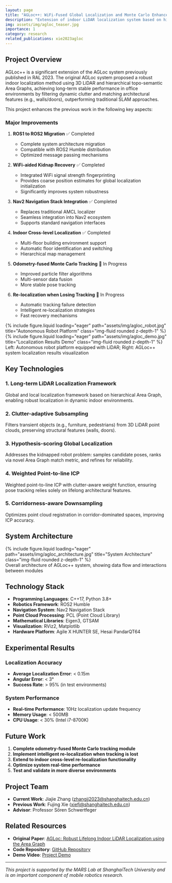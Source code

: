 ```yaml
---
layout: page
title: "AGLoc++: WiFi-Fused Global Localization and Monte Carlo Enhanced Tracking"
description: "Extension of indoor LiDAR localization system based on hierarchical area graphs, integrating WiFi-aided kidnap recovery and Nav2 navigation stack"
img: assets/img/agloc_teaser.jpg
importance: 1
category: research
related_publications: xie2023agloc
---
```


## Project Overview

AGLoc++ is a significant extension of the AGLoc system previously published in RAL 2023. The original AGLoc system proposed a robust indoor localization method using 3D LiDAR and hierarchical topo-semantic Area Graphs, achieving long-term stable performance in office environments by filtering dynamic clutter and matching architectural features (e.g., walls/doors), outperforming traditional SLAM approaches.

This project enhances the previous work in the following key aspects:

### Major Improvements

1. **ROS1 to ROS2 Migration** ✅ Completed

   - Complete system architecture migration
   - Compatible with ROS2 Humble distribution
   - Optimized message passing mechanisms

2. **WiFi-aided Kidnap Recovery** ✅ Completed

   - Integrated WiFi signal strength fingerprinting
   - Provides coarse position estimates for global localization initialization
   - Significantly improves system robustness

3. **Nav2 Navigation Stack Integration** ✅ Completed

   - Replaces traditional AMCL localizer
   - Seamless integration into Nav2 ecosystem
   - Supports standard navigation interfaces

4. **Indoor Cross-level Localization** ✅ Completed

   - Multi-floor building environment support
   - Automatic floor identification and switching
   - Hierarchical map management

5. **Odometry-fused Monte Carlo Tracking** 🔄 In Progress

   - Improved particle filter algorithms
   - Multi-sensor data fusion
   - More stable pose tracking

6. **Re-localization when Losing Tracking** 🔄 In Progress
   - Automatic tracking failure detection
   - Intelligent re-localization strategies
   - Fast recovery mechanisms

<div class="row">
    <div class="col-sm mt-3 mt-md-0">
        {% include figure.liquid loading="eager" path="assets/img/agloc_robot.jpg" title="Autonomous Robot Platform" class="img-fluid rounded z-depth-1" %}
    </div>
    <div class="col-sm mt-3 mt-md-0">
        {% include figure.liquid loading="eager" path="assets/img/agloc_demo.jpg" title="Localization Results Demo" class="img-fluid rounded z-depth-1" %}
    </div>
</div>
<div class="caption">
    Left: Autonomous robot platform equipped with LiDAR; Right: AGLoc++ system localization results visualization
</div>

## Key Technologies

### 1. Long-term LiDAR Localization Framework

Global and local localization framework based on hierarchical Area Graph, enabling robust localization in dynamic indoor environments.

### 2. Clutter-adaptive Subsampling

Filters transient objects (e.g., furniture, pedestrians) from 3D LiDAR point clouds, preserving structural features (walls, doors).

### 3. Hypothesis-scoring Global Localization

Addresses the kidnapped robot problem: samples candidate poses, ranks via novel Area Graph match metric, and refines for reliability.

### 4. Weighted Point-to-line ICP

Weighted point-to-line ICP with clutter-aware weight function, ensuring pose tracking relies solely on lifelong architectural features.

### 5. Corridorness-aware Downsampling

Optimizes point cloud registration in corridor-dominated spaces, improving ICP accuracy.

## System Architecture

<div class="row">
    <div class="col-sm mt-3 mt-md-0">
        {% include figure.liquid loading="eager" path="assets/img/agloc_architecture.jpg" title="System Architecture" class="img-fluid rounded z-depth-1" %}
    </div>
</div>
<div class="caption">
    Overall architecture of AGLoc++ system, showing data flow and interactions between modules
</div>

## Technology Stack

- **Programming Languages**: C++17, Python 3.8+
- **Robotics Framework**: ROS2 Humble
- **Navigation System**: Nav2 Navigation Stack
- **Point Cloud Processing**: PCL (Point Cloud Library)
- **Mathematical Libraries**: Eigen3, GTSAM
- **Visualization**: RViz2, Matplotlib
- **Hardware Platform**: Agile X HUNTER SE, Hesai PandarQT64

## Experimental Results

### Localization Accuracy

- **Average Localization Error**: < 0.15m
- **Angular Error**: < 3°
- **Success Rate**: > 95% (in test environments)

### System Performance

- **Real-time Performance**: 10Hz localization update frequency
- **Memory Usage**: < 500MB
- **CPU Usage**: < 30% (Intel i7-8700K)

## Future Work

1. **Complete odometry-fused Monte Carlo tracking module**
2. **Implement intelligent re-localization when tracking is lost**
3. **Extend to indoor cross-level re-localization functionality**
4. **Optimize system real-time performance**
5. **Test and validate in more diverse environments**

## Project Team

- **Current Work**: Jiajie Zhang (zhangjj2023@shanghaitech.edu.cn)
- **Previous Work**: Fujing Xie (xiefj@shanghaitech.edu.cn)
- **Advisor**: Professor Sören Schwertfeger

## Related Resources

- **Original Paper**: [AGLoc: Robust Lifelong Indoor LiDAR Localization using the Area Graph](https://ieeexplore.ieee.org/abstract/document/10321673/)
- **Code Repository**: [GitHub Repository](https://github.com/jiajiezhang7/agloc_plus_plus)
- **Demo Video**: [Project Demo](https://youtu.be/demo_video)

---

_This project is supported by the MARS Lab at ShanghaiTech University and is an important component of mobile robotics research._
